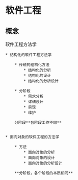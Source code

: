 # 软件工程

## 概念 

软件工程方法学

    * 结构化的软件工程方法学
    
        * 传统的结构化方法
            * 结构化的分析
            * 结构化的设计
            * 结构化的分析设计
            
        * 分阶段
            * 需求分析
            * 详细设计
            * 实现
            * 维护
            
        分阶段**各阶段工作不同**

    
    * 面向对象的软件工程的方法学
    
        * 方法
            * 面向对象的分析
            * 面向对象的设计
            * 面向对象的分析设计
        
        **分阶段，各个阶段的本质相同**

        
        
    